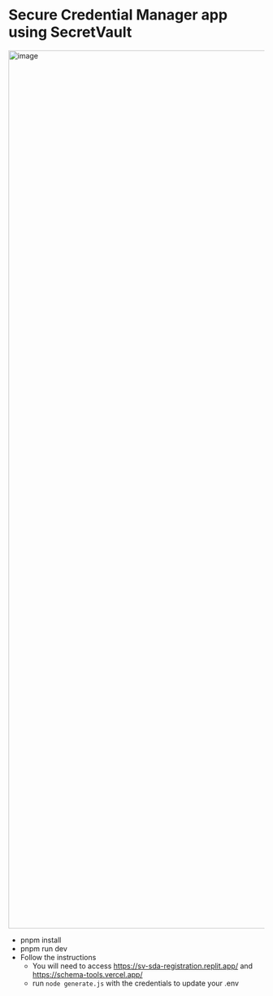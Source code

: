 # Secure Credential Manager app using SecretVault

<img width="1728" alt="image" src="https://github.com/user-attachments/assets/16b8b8b7-752e-4cc4-8c37-8c6885609a6b" />

- pnpm install
- pnpm run dev
- Follow the instructions
  - You will need to access https://sv-sda-registration.replit.app/ and https://schema-tools.vercel.app/
  - run `node generate.js` with the credentials to update your .env
